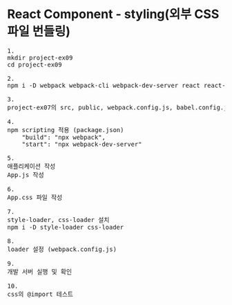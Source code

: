 # React Component - styling(외부 CSS 파일 번들링)
<pre>
1. 
mkdir project-ex09
cd project-ex09

2. 
npm i -D webpack webpack-cli webpack-dev-server react react-dom @babel/core babel-loader @babel/preset-env @babel/preset-react

3.
project-ex07의 src, public, webpack.config.js, babel.config.json 복사

4.
npm scripting 적용 (package.json)
    "build": "npx webpack",
    "start": "npx webpack-dev-server"

5.
애플리케이션 작성
App.js 작성

6.
App.css 파일 작성

7. 
style-loader, css-loader 설치
npm i -D style-loader css-loader

8.
loader 설정 (webpack.config.js)

9.
개발 서버 실행 및 확인

10.
css의 @import 테스트



</pre>